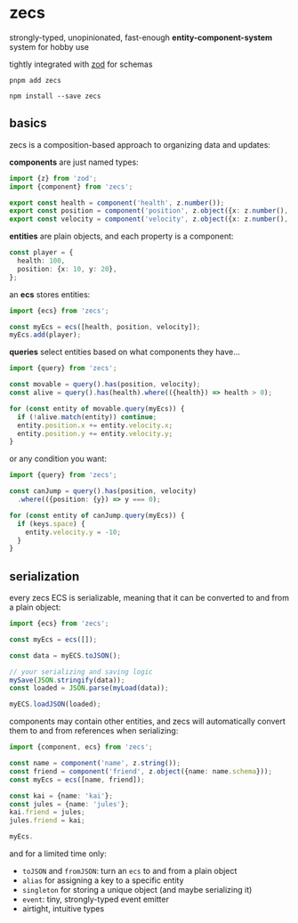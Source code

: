 # zecs

strongly-typed, unopinionated, fast-enough **entity-component-system** system for hobby use

tightly integrated with [zod](https://zod.dev/) for schemas

`pnpm add zecs`

`npm install --save zecs`

## basics

zecs is a composition-based approach to organizing data and updates:

**components** are just named types:

```ts
import {z} from 'zod';
import {component} from 'zecs';

export const health = component('health', z.number());
export const position = component('position', z.object({x: z.number(), y: z.number()}));
export const velocity = component('velocity', z.object({x: z.number(), y: z.number()}));
```

**entities** are plain objects, and each property is a component:

```ts
const player = {
  health: 100,
  position: {x: 10, y: 20},
};
```

an **ecs** stores entities:

```ts
import {ecs} from 'zecs';

const myEcs = ecs([health, position, velocity]);
myEcs.add(player);
```

**queries** select entities based on what components they have...

```ts
import {query} from 'zecs';

const movable = query().has(position, velocity);
const alive = query().has(health).where(({health}) => health > 0);

for (const entity of movable.query(myEcs)) {
  if (!alive.match(entity)) continue;
  entity.position.x += entity.velocity.x;
  entity.position.y += entity.velocity.y;
}
```

or any condition you want:

```ts
import {query} from 'zecs';

const canJump = query().has(position, velocity)
  .where(({position: {y}) => y === 0);

for (const entity of canJump.query(myEcs)) {
  if (keys.space) {
    entity.velocity.y = -10;
  }
}
```

## serialization

every zecs ECS is serializable, meaning that it can be converted to and from a plain object:

```ts
import {ecs} from 'zecs';

const myEcs = ecs([]);

const data = myECS.toJSON();

// your serializing and saving logic
mySave(JSON.stringify(data));
const loaded = JSON.parse(myLoad(data));

myECS.loadJSON(loaded);
```

components may contain other entities, and zecs will automatically convert them to and from references when serializing:

```ts
import {component, ecs} from 'zecs';

const name = component('name', z.string());
const friend = component('friend', z.object({name: name.schema}));
const myEcs = ecs([name, friend]);

const kai = {name: 'kai'};
const jules = {name: 'jules'};
kai.friend = jules;
jules.friend = kai;

myEcs.
```

and for a limited time only:

* `toJSON` and `fromJSON`: turn an `ecs` to and from a plain object
* `alias` for assigning a key to a specific entity
* `singleton` for storing a unique object (and maybe serializing it)
* `event`: tiny, strongly-typed event emitter
* airtight, intuitive types
